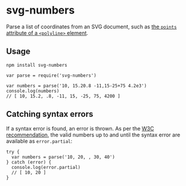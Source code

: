# svg-numbers

Parse a list of coordinates from an SVG document, such as [the `points` attribute of a `<polyline>` element][1].

  [1]: http://www.w3.org/TR/SVG/shapes.html#PointsBNF

## Usage

    npm install svg-numbers

<!-- -->

    var parse = require('svg-numbers')

<!-- -->

    var numbers = parse('10, 15.20.8 -11,15-25+75 4.2e3')
    console.log(numbers)
    // [ 10, 15.2, .8, -11, 15, -25, 75, 4200 ]

## Catching syntax errors

If a syntax error is found, an error is thrown. As per the [W3C recommendation][2], the valid numbers up to and until the syntax error are available as `error.partial`:

    try {
      var numbers = parse('10, 20, , 30, 40')
    } catch (error) {
      console.log(error.partial)
      // [ 10, 20 ]
    }

  [2]: http://www.w3.org/TR/SVG/implnote.html#ErrorProcessing
